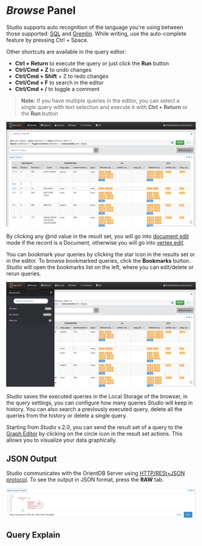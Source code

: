
# _Browse_ Panel

Studio supports auto recognition of the language you're using between those supported: [SQL](../sql/README.md) and [Gremlin](../gremlin/Gremlin.md). 
While writing, use the auto-complete feature by pressing Ctrl + Space.

Other shortcuts are available in the query editor:

* **Ctrl + Return** to execute the query or just click the **Run** button
* **Ctrl/Cmd + Z** to undo changes
* **Ctrl/Cmd + Shift** + Z  to redo changes
* **Ctrl/Cmd + F** to search in the editor
* **Ctrl/Cmd + /** to toggle a comment

> **Note:**
> If you have multiple queries in the editor, you can select a single query with text selection and execute it with **Ctrl + Return** or the **Run** button

![Query result](../../../images/browse.png)

By clicking any @rid value in the result set, you will go into [document edit](Studio-Edit-Document.md) mode if the record is a Document, otherwise you will go into [vertex edit](Studio-Edit-Vertex.md).

You can bookmark your queries by clicking the star icon in the results set or in the editor.
To browse bookmarked queries, click the **Bookmarks** button. _Studio_ will open the bookmarks list on the left, where you can edit/delete or rerun queries.

![Bookmarks](../../../images/bookmarks.png)

_Studio_ saves the executed queries in the Local Storage of the browser, in the query settings, you can configure how many queries _Studio_ will keep in history. 
You can also search a previously executed query, delete all the queries from the history or delete a single query.

Starting from _Studio_ v.2.0, you can send the result set of a query to the [Graph Editor](Studio-Graph-Editor.md) by clicking on the circle icon in the result set actions. This allows you to visualize your data graphically.

## JSON Output

Studio communicates with the OrientDB Server using [HTTP/RESt+JSON protocol](../misc/OrientDB-REST.md). To see the output in JSON format, press the **RAW** tab.

![Query result](../../../images/resultRaw.png)


## Query Explain